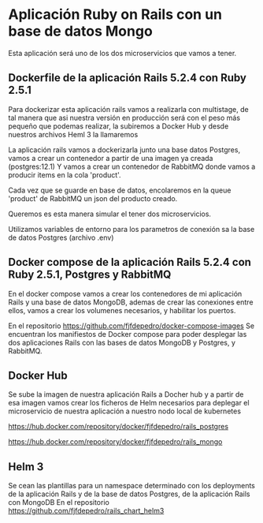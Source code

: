 # Aplicación Ruby on Rails con un base de datos Mongo

Esta aplicación será uno de los dos microservicios que vamos a tener.

## Dockerfile de la aplicación Rails 5.2.4 con Ruby 2.5.1

Para dockerizar esta aplicación rails vamos a realizarla con multistage, de tal manera que asi nuestra versión en producción será con el peso más pequeño que podemas realizar, la subiremos a Docker Hub y desde nuestros archivos Heml 3 la llamaremos

La aplicación rails vamos a dockerizarla junto una base datos Postgres, vamos a crear un contenedor a partir de una imagen ya creada (postgres:12.1)
Y vamos a crear un contenedor de RabbitMQ donde vamos a producir items en la cola 'product'. 

Cada vez que se guarde en base de datos, encolaremos en la queue 'product' de RabbitMQ un json del producto creado.

Queremos es esta manera simular el tener dos microservicios.

Utilizamos variables de entorno para los parametros de conexión sa la base de datos Postgres (archivo .env)

## Docker compose de la aplicación Rails 5.2.4 con Ruby 2.5.1, Postgres y RabbitMQ

En el docker compose vamos a crear los contenedores de mi aplicación Rails y una base de datos MongoDB, ademas de crear las conexiones entre ellos, vamos a crear los volumenes necesarios, y habilitar los puertos.

En el repositorio
https://github.com/fjfdepedro/docker-compose-images
Se encuentran los manifiestos de Docker compose para poder desplegar las dos aplicaciones Rails con las bases de datos MongoDB y Postgres, y RabbitMQ.

## Docker Hub

Se sube la imagen de nuestra aplicación Rails a Docher hub y a partir de esa imagen vamos crear los ficheros de Helm necesarios para deplegar el microservicio de nuestra aplicación a nuestro nodo local de kubernetes

https://hub.docker.com/repository/docker/fjfdepedro/rails_postgres

https://hub.docker.com/repository/docker/fjfdepedro/rails_mongo

## Helm 3
Se cean las plantillas para un namespace determinado con los deployments de la aplicación Rails y de la base de datos Postgres, de la aplicación Rails con MongoDB En el repositorio https://github.com/fjfdepedro/rails_chart_helm3
